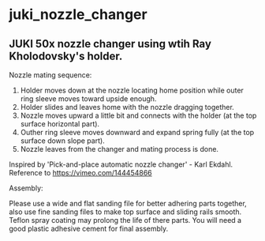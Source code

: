 # juki_nozzle_changer

## JUKI 50x nozzle changer using wtih Ray Kholodovsky's holder.

Nozzle mating sequence:

 1. Holder moves down at the nozzle locating home position while outer ring sleeve moves toward upside enough.
 2. Holder slides and leaves home with the nozzle dragging together.
 3. Nozzle moves upward a little bit and connects with the holder (at the top surface horizontal part).
 4. Outher ring sleeve moves downward and expand spring fully (at the top surface down slope part).
 5. Nozzle leaves from the changer and mating process is done.

Inspired by 'Pick-and-place automatic nozzle changer' - Karl Ekdahl.
Reference to https://vimeo.com/144454866

Assembly:

Please use a wide and flat sanding file for better adhering parts together, also use fine sanding files to make top surface and sliding rails smooth. Teflon spray coating may prolong the life of there parts. You will need a good plastic adhesive cement for final assembly.
